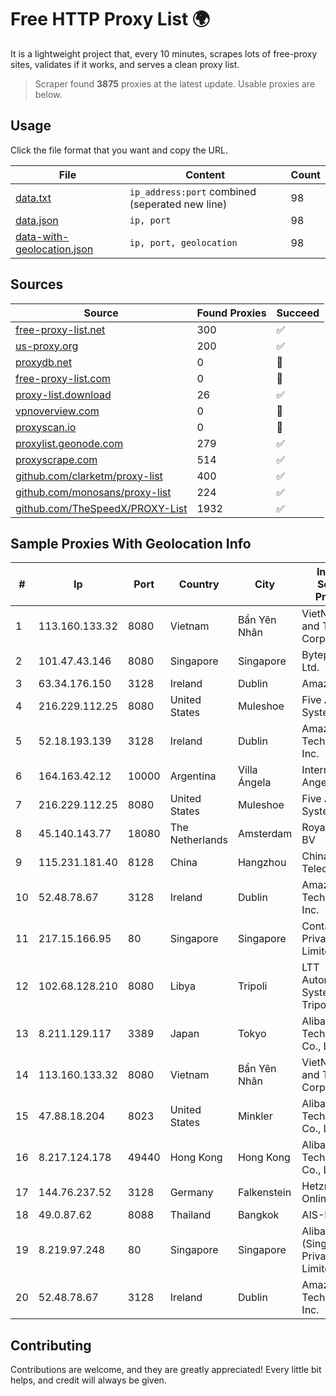 
# Free HTTP Proxy List 🌍

It is a lightweight project that, every 10 minutes, scrapes lots of free-proxy sites, validates if it works, and serves a clean proxy list.


> Scraper found **3875** proxies at the latest update. Usable proxies are below.

## Usage

Click the file format that you want and copy the URL.


|File|Content|Count|
|----|-------|-----|
|[data.txt](https://raw.githubusercontent.com/themiralay/Proxy-List-World/master/data.txt)|`ip_address:port` combined (seperated new line)|98|
|[data.json](https://raw.githubusercontent.com/themiralay/Proxy-List-World/master/data.json)|`ip, port`|98|
|[data-with-geolocation.json](https://raw.githubusercontent.com/themiralay/Proxy-List-World/master/data-with-geolocation.json)|`ip, port, geolocation`|98|

## Sources

|Source|Found Proxies|Succeed|
|------|-------------|-------|
|[free-proxy-list.net](https://free-proxy-list.net)|300|✅|
|[us-proxy.org](https://www.us-proxy.org)|200|✅|
|[proxydb.net](http://proxydb.net)|0|🚫|
|[free-proxy-list.com](https://free-proxy-list.com/?page=&port=&type%5B%5D=http&type%5B%5D=https&up_time=0&search=Search)|0|🚫|
|[proxy-list.download](https://www.proxy-list.download/HTTP)|26|✅|
|[vpnoverview.com](https://vpnoverview.com/privacy/anonymous-browsing/free-proxy-servers)|0|🚫|
|[proxyscan.io](https://www.proxyscan.io)|0|🚫|
|[proxylist.geonode.com](https://proxylist.geonode.com/api/proxy-list?limit=300&page=1&sort_by=lastChecked&sort_type=desc&protocols=http,https)|279|✅|
|[proxyscrape.com](https://api.proxyscrape.com/v2/?request=displayproxies&protocol=http&timeout=10000&country=all&ssl=all&anonymity=all)|514|✅|
|[github.com/clarketm/proxy-list](https://raw.githubusercontent.com/clarketm/proxy-list/master/proxy-list-raw.txt)|400|✅|
|[github.com/monosans/proxy-list](https://raw.githubusercontent.com/monosans/proxy-list/main/proxies/http.txt)|224|✅|
|[github.com/TheSpeedX/PROXY-List](https://raw.githubusercontent.com/TheSpeedX/PROXY-List/master/http.txt)|1932|✅|


## Sample Proxies With Geolocation Info

|#|Ip|Port|Country|City|Internet Service Provider|
|-|--|----|-------|----|-------------------------|
|1|113.160.133.32|8080|Vietnam|Bẩn Yên Nhân|VietNam Post and Telecom Corporation|
|2|101.47.43.146|8080|Singapore|Singapore|Byteplus Pte. Ltd.|
|3|63.34.176.150|3128|Ireland|Dublin|Amazon.com|
|4|216.229.112.25|8080|United States|Muleshoe|Five Area Systems, LLC|
|5|52.18.193.139|3128|Ireland|Dublin|Amazon Technologies Inc.|
|6|164.163.42.12|10000|Argentina|Villa Ángela|Interret Villa Angela SRL|
|7|216.229.112.25|8080|United States|Muleshoe|Five Area Systems, LLC|
|8|45.140.143.77|18080|The Netherlands|Amsterdam|RoyaleHosting BV|
|9|115.231.181.40|8128|China|Hangzhou|China Telecom|
|10|52.48.78.67|3128|Ireland|Dublin|Amazon Technologies Inc.|
|11|217.15.166.95|80|Singapore|Singapore|Contabo Asia Private Limited|
|12|102.68.128.210|8080|Libya|Tripoli|LTT Autonomous System, Tripoli Libya|
|13|8.211.129.117|3389|Japan|Tokyo|Alibaba (US) Technology Co., Ltd.|
|14|113.160.133.32|8080|Vietnam|Bẩn Yên Nhân|VietNam Post and Telecom Corporation|
|15|47.88.18.204|8023|United States|Minkler|Alibaba (US) Technology Co., Ltd.|
|16|8.217.124.178|49440|Hong Kong|Hong Kong|Alibaba (US) Technology Co., Ltd.|
|17|144.76.237.52|3128|Germany|Falkenstein|Hetzner Online GmbH|
|18|49.0.87.62|8088|Thailand|Bangkok|AIS-Fibre|
|19|8.219.97.248|80|Singapore|Singapore|Alibaba Cloud (Singapore) Private Limited|
|20|52.48.78.67|3128|Ireland|Dublin|Amazon Technologies Inc.|



## Contributing

Contributions are welcome, and they are greatly appreciated! Every
little bit helps, and credit will always be given.

